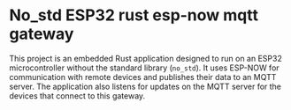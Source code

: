# No_std ESP32 rust esp-now mqtt gateway

This project is an embedded Rust application designed to run on an ESP32 microcontroller without the standard library (`no_std`). It uses ESP-NOW for communication with remote devices and publishes their data to an MQTT server. The application also listens for updates on the MQTT server for the devices that connect to this gateway.
